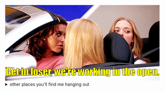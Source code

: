 <!--<img src="hack-the-planet.gif" alt="hack theee plaaaaneeeet! hack the plaaaneeeeet! hack the planet!">-->
<img src="ezgif.com-gif-maker.gif" alt="Get in loser, we're working in the open">

<details>
  <summary>other places you'll find me hanging out</summary>
  * [hacker news](https://news.ycombinator.com/user?id=skibz)
  * [keybase](https://keybase.io/antino)
  * [sourcehut](https://git.sr.ht/~ac)
  * [stackoverflow](https://stackoverflow.com/users/5952575/ant)
</details>
